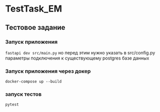 # TestTask_EM

## Тестовое задание

### Запуск приложения 

`fastapi dev src/main.py`
но перед этим нужно указать в src/config.py параметры подключения к существующему postgres базе данных

### Запуск приложения через докер

`docker-compose up --build`


### запуск тестов 

`pytest`


